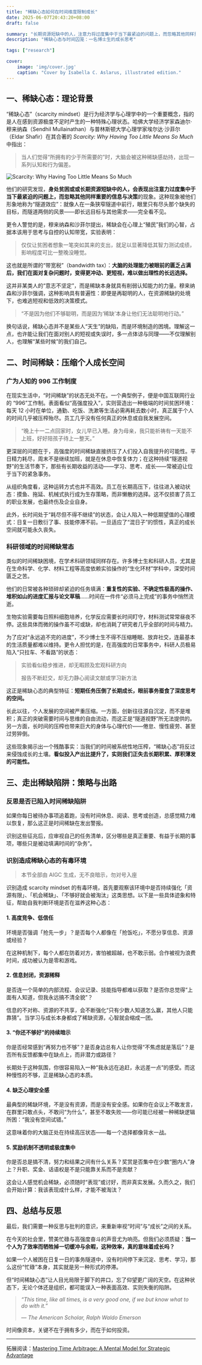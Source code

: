 ```yaml
---
title: "稀缺心态如何在时间维度限制成长"
date: 2025-06-07T20:43:20+08:00
draft: false

summary: "长期资源短缺中的人，注意力将过度集中于当下最紧迫的问题上，而忽略其他同样重要的信息与决策"
description: "稀缺心态与时间囚笼：一名博士生的成长思考"

tags: ["research"]

cover: 
    image: 'img/cover.jpg'
    caption: "Cover by Isabella C. Aslarus, illustrated edition."
---
```


## 一、稀缺心态：理论背景

“稀缺心态”（scarcity mindset）是行为经济学与心理学中的一个重要概念，指的是人在感到资源极度不足时产生的一种特殊心理状态。哈佛大学经济学家森迪尔·穆来纳森（Sendhil Mullainathan）与普林斯顿大学心理学家埃尔达·沙菲尔（Eldar Shafir）在其合著的 *Scarcity: Why Having Too Little Means So Much* 中指出：

> 当人们觉得“所拥有的少于所需要的”时，大脑会被这种稀缺感劫持，出现一系列认知和行为偏差。

![Scarcity: Why Having Too Little Means So Much](img/scarcity.jpg#center)

他们的研究发现，**身处贫困或或长期资源短缺中的人，会表现出注意力过度集中于当下最紧迫的问题上，而忽略其他同样重要的信息与决策**的现象。这种现象被他们形象地称为“隧道效应”：就像人在一条狭窄隧道中前行，眼里只有尽头那个缺失的目标，而隧道两侧的风景——即长远目标与其他需求——完全看不见。

更令人警觉的是，穆来纳森和沙菲尔提出，稀缺会在心理上“殖民”我们的心智，占据本该用于思考与自控的认知带宽，实验表明：

> 仅仅让贫困者想象一笔突如其来的支出，就足以显著降低其智力测试成绩，影响程度可比一整晚没睡觉。

这也就是所谓的“带宽税”（bandwidth tax）：**大脑的处理能力被眼前的匮乏占满后，我们在面对复杂问题时，变得更冲动、更短视，难以做出理性的长远选择。**

这并非某类人的“意志不坚定”，而是稀缺本身就具有削弱认知能力的力量。穆来纳森和沙菲尔强调，这种影响具有普遍性：即便是再聪明的人，在资源稀缺的处境下，也难逃短视和低效的决策模式。

> “不是因为他们不够聪明，而是因为‘稀缺’本身让他们无法聪明地行动。”

换句话说，稀缺心态并不是某些人“天生”的缺陷，而是环境制造的困境。理解这一点，也许能让我们在面对别人的短视或失误时，多一点体谅与同理——不仅理解别人，也理解“某些时候”的我们自己。

## 二、时间稀缺：压缩个人成长空间

### 广为人知的 996 工作制度

在现实生活中，“时间稀缺”的状态无处不在。一个典型例子，便是中国互联网行业的 “996”工作制。表面看似“高强度投入”，实则营造出一种极端的时间贫困环境：每天 12 小时在单位，通勤、吃饭、洗漱等生活必需再耗去数小时，真正属于个人的时间几乎被压榨殆尽。员工几乎没有任何真正的休息或自我发展空间。

> “晚上十一二点回家时，女儿早已入睡。身为母亲，我只能祈祷有一天能不上班，好好陪孩子待上一整天。”

更深层的问题在于，高强度的时间稀缺直接挤压了人们投入自我提升的可能性。平日精力耗尽，周末不是继续加班，就是在休息中恢复体力；在这种持续“隧道视野”的生活节奏下，那些有长期收益的活动——学习、思考、成长——常被迫让位于当下的紧急事务。

从组织角度看，这种运转方式也并不高效。员工在长期高压下，往往进入被动状态：摸鱼、拖延、机械式执行成为生存策略，而非懒散的选择。这不仅损害了员工的职业发展，也最终伤及企业自身。

此外，长时间处于“耗尽但不得不继续”的状态，会让人陷入一种低期望值的心理模式：日复一日敷衍了事、技能停滞不前。一旦适应了“混日子”的惯性，真正的成长空间就可能永久丧失。

### 科研领域的时间稀缺常态

类似的时间稀缺困境，在学术科研领域同样存在。许多博士生和科研人员，尤其是在生命科学、化学、材料工程等高度依赖实验操作的“生化环材”学科中，深受时间匮乏之苦。

他们的日常被各种琐碎却紧迫的任务填满：**重复性的实验、不确定性极高的操作、堆积如山的进度汇报与论文草稿**……时间在一件件“必须马上完成”的事务中悄然流逝。

生物实验需要每日照料细胞培养，化学反应需要长时间盯守，材料测试常常昼夜不停。这些具体而微的操作虽不可或缺，却也消耗了研究者几乎全部的时间与精力。

为了应对“永远追不完的进度”，不少博士生不得不压缩睡眠、放弃社交，连最基本的生活质量都难以维持。更令人担忧的是，在高强度的日常事务中，科研人员极易陷入“只拉车、不看路”的状态：

> 实验看似稳步推进，却无暇顾及宏观科研方向
>
> 报告不断赶交，却无力静心阅读文献或学习新方法

这正是稀缺心态的典型特征：**短期任务压倒了长期成长，眼前事务蚕食了深度思考的空间。**

长此以往，个人发展的空间被严重压缩。一方面，创新往往源自沉淀，而不是堆积；真正的突破需要时间与思维的自由流动，而这正是“隧道视野”所无法提供的。另一方面，长时间的压榨也带来巨大的身体与心理代价——倦怠、慢性疲劳、甚至过劳猝倒。

这些现象揭示出一个残酷事实：当我们的时间被系统性地压榨，“稀缺心态”将反过来侵蚀成长的土壤。**看似投入产出比提升了，实则我们正失去长期积累、厚积薄发的可能性。**

## 三、走出稀缺陷阱：策略与出路

### 反思是否已陷入时间稀缺陷阱

如果你每日被待办事项追着跑，没有时间休息、阅读、思考或创造，总感觉精力难以恢复，那么这正是时间稀缺在发出警报。

识别这些征兆后，应审视自己的任务清单，区分哪些是真正重要、有益于长期的事项，哪些只是被动填满时间的“杂务”。

### 识别造成稀缺心态的有毒环境

> 本节全部由 AIGC 生成，无不良暗示，勿对号入座

识别造成 scarcity mindset 的有毒环境，首先要观察该环境中是否持续强化「资源有限」、「机会稀缺」、「不够好就会被淘汰」这类思想。以下是一些具体迹象和特征，帮助自我判断环境是否在滋养这种心态：

#### 1. 高度竞争、低信任

环境是否强调「抢先一步」？是否每个人都像在「抢饭吃」，不愿分享信息、资源或经验？

在这种机制下，每个人都在防着对方，害怕被超越，也不敢示弱。合作被视为浪费时间，成功被认为是零和游戏。

#### 2. 信息封闭，资源稀释

是否连一个简单的内部流程、会议记录、技能指导都难以获取？是否你总觉得“上面有人知道，但我永远搞不清全貌”？

信息的不对称、资源的不共享，会不断强化“只有少数人知道怎么赢，其他人只能靠猜”。当学习与成长本身都成了稀缺资源，心智就会缩成一团。

#### 3. “你还不够好”的持续暗示

你是否经常感到“再努力也不够”？是否身边总有人让你觉得“不焦虑就是落后”？是否所有反馈都集中在缺点上，而非潜力或路径？

长期处于这种氛围，你很容易陷入一种“我永远在追赶，永远差一点”的感受。而这种慢性的不够，正是稀缺心态的本质。

#### 4. 缺乏心理安全感

最典型的稀缺环境，不是没有资源，而是没有安全感。如果你在会议上不敢发言，在群里只敢点头，不敢问“为什么”，甚至不敢失败——你可能已经被一种稀缺逻辑所困：“我没有空间试错。”

这意味着你的大脑正处在持续高压状态——每一个选择都像背水一战。

#### 5. 奖励机制不透明或极度集中

你是否总是搞不清，努力和结果之间有什么关系？奖赏是否集中在少数“圈内人”身上？升职、奖金、话语权是不是只能靠关系而不是贡献？

这会让人感觉机会稀缺，必须随时“表现”或讨好，而非真实发展。久而久之，我们会开始计算：我该表现成什么样，才能不被淘汰？

## 四、总结与反思

最后，我们需要一种反思与批判的意识，来重新审视“时间”与“成长”之间的关系。

在今天的社会里，赞美忙碌与高强度奋斗的声音尤为响亮。但我们必须质疑：**当一个人为了效率而牺牲掉一切缓冲与余暇，这种效率，真的意味着成长吗？**

如果一个人被困在日复一日的事务隧道中，没有时间停下来沉淀、思考、学习，那么这份“忙碌”本身，其实就是另一种形式的停滞。

但“时间稀缺心态”让人目光局限于脚下的井口，忘了仰望更广阔的天空。在这种状态下，无论个体还是组织，都可能误入一种表面高效、实则失衡的陷阱。

> *“This time, like all times, is a very good one, if we but know what to do with it.”*
>
> — <cite>*The American Scholar*, Ralph Waldo Emerson</cite>

时间像资本，关键不在于拥有多少，而在于如何投资。

___

拓展阅读：[Mastering Time Arbitrage: A Mental Model for Strategic Advantage](https://www.funblocks.net/thinking-matters/classic-mental-models/time-arbitrage)